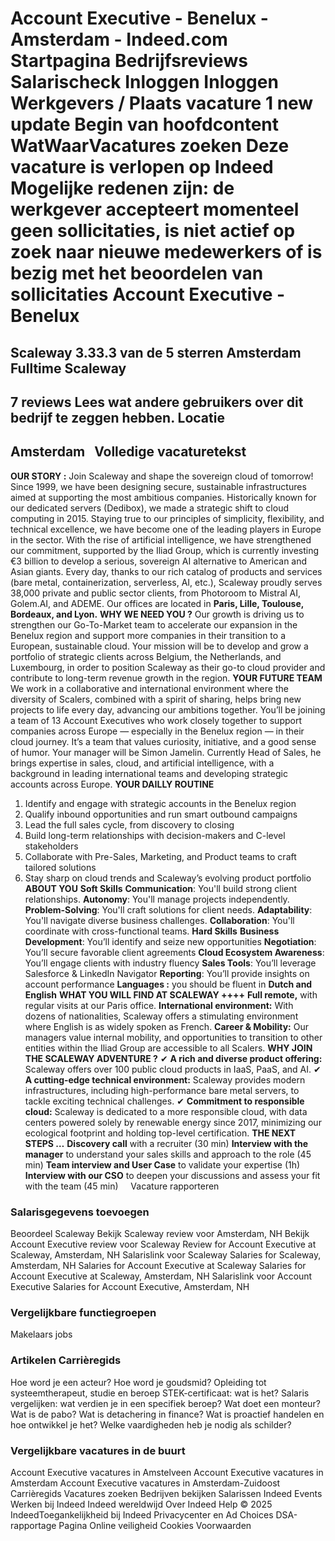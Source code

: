 Account Executive - Benelux - Amsterdam - Indeed.com
Startpagina
Bedrijfsreviews
Salarischeck
Inloggen
Inloggen
Werkgevers / Plaats vacature
1 new update
Begin van hoofdcontent
WatWaarVacatures zoeken
Deze vacature is verlopen op Indeed
Mogelijke redenen zijn: de werkgever accepteert momenteel geen sollicitaties, is niet actief op zoek naar nieuwe medewerkers of is bezig met het beoordelen van sollicitaties
Account Executive - Benelux
===========================
Scaleway
3.33.3 van de 5 sterren
Amsterdam
Fulltime
Scaleway
--------
7 reviews
Lees wat andere gebruikers over dit bedrijf te zeggen hebben.
Locatie
-------
Amsterdam
&nbsp;
Volledige vacaturetekst
-----------------------
**OUR STORY :**
Join Scaleway and shape the sovereign cloud of tomorrow!
Since 1999, we have been designing secure, sustainable infrastructures aimed at supporting the most ambitious companies.
Historically known for our dedicated servers (Dedibox), we made a strategic shift to cloud computing in 2015. Staying true to our principles of simplicity, flexibility, and technical excellence, we have become one of the leading players in Europe in the sector.
With the rise of artificial intelligence, we have strengthened our commitment, supported by the Iliad Group, which is currently investing €3 billion to develop a serious, sovereign AI alternative to American and Asian giants.
Every day, thanks to our rich catalog of products and services (bare metal, containerization, serverless, AI, etc.), Scaleway proudly serves 38,000 private and public sector clients, from Photoroom to Mistral AI, Golem.AI, and ADEME.
Our offices are located in **Paris, Lille, Toulouse, Bordeaux, and Lyon.**
**WHY WE NEED YOU ?**
Our growth is driving us to strengthen our Go-To-Market team to accelerate our expansion in the Benelux region and support more companies in their transition to a European, sustainable cloud.
Your mission will be to develop and grow a portfolio of strategic clients across Belgium, the Netherlands, and Luxembourg, in order to position Scaleway as their go-to cloud provider and contribute to long-term revenue growth in the region.
**YOUR FUTURE TEAM**
We work in a collaborative and international environment where the diversity of Scalers, combined with a spirit of sharing, helps bring new projects to life every day, advancing our ambitions together.
You’ll be joining a team of 13 Account Executives who work closely together to support companies across Europe — especially in the Benelux region — in their cloud journey. It’s a team that values curiosity, initiative, and a good sense of humor.
Your manager will be Simon Jamelin. Currently Head of Sales, he brings expertise in sales, cloud, and artificial intelligence, with a background in leading international teams and developing strategic accounts across Europe.
**YOUR DAILLY ROUTINE**
1. Identify and engage with strategic accounts in the Benelux region
2. Qualify inbound opportunities and run smart outbound campaigns
3. Lead the full sales cycle, from discovery to closing
4. Build long-term relationships with decision-makers and C-level stakeholders
5. Collaborate with Pre-Sales, Marketing, and Product teams to craft tailored solutions
6. Stay sharp on cloud trends and Scaleway’s evolving product portfolio
**ABOUT YOU**
**Soft Skills**
**Communication**: You'll build strong client relationships.
**Autonomy**: You'll manage projects independently.
**Problem-Solving**: You'll craft solutions for client needs.
**Adaptability**: You'll navigate diverse business challenges.
**Collaboration**: You'll coordinate with cross-functional teams.
**Hard Skills**
**Business Development**: You’ll identify and seize new opportunities
**Negotiation**: You’ll secure favorable client agreements
**Cloud Ecosystem Awareness**: You’ll engage clients with industry fluency
**Sales Tools**: You’ll leverage Salesforce & LinkedIn Navigator
**Reporting**: You’ll provide insights on account performance
**Languages :** you should be fluent in **Dutch and English**
**WHAT YOU WILL FIND AT SCALEWAY ++++**
**Full remote,** with regular visits at our Paris office.
**International environment:** With dozens of nationalities, Scaleway offers a stimulating environment where English is as widely spoken as French.
**Career & Mobility:** Our managers value internal mobility, and opportunities to transition to other entities within the Iliad Group are accessible to all Scalers.
**WHY JOIN THE SCALEWAY ADVENTURE ?**
✔ **A rich and diverse product offering:** Scaleway offers over 100 public cloud products in IaaS, PaaS, and AI.
✔ **A cutting-edge technical environment:** Scaleway provides modern infrastructures, including high-performance bare metal servers, to tackle exciting technical challenges.
✔ **Commitment to responsible cloud:** Scaleway is dedicated to a more responsible cloud, with data centers powered solely by renewable energy since 2017, minimizing our ecological footprint and holding top-level certification.
**THE NEXT STEPS …**
**Discovery call** with a recruiter (30 min)
**Interview with the manager** to understand your sales skills and approach to the role (45 min)
**Team interview and User Case** to validate your expertise (1h)
**Interview with our CSO** to deepen your discussions and assess your fit with the team (45 min)
&nbsp;
&nbsp;
Vacature rapporteren
### Salarisgegevens toevoegen
Beoordeel Scaleway
Bekijk Scaleway review voor Amsterdam, NH
Bekijk Account Executive review voor Scaleway
Review for Account Executive at Scaleway, Amsterdam, NH
Salarislink voor Scaleway
Salaries for Scaleway, Amsterdam, NH
Salaries for Account Executive at Scaleway
Salaries for Account Executive at Scaleway, Amsterdam, NH
Salarislink voor Account Executive
Salaries for Account Executive, Amsterdam, NH
&nbsp;
### Vergelijkbare functiegroepen
Makelaars jobs
&nbsp;
### Artikelen Carrièregids
Hoe word je een acteur?
Hoe word je goudsmid?
Opleiding tot systeemtherapeut, studie en beroep
STEK-certificaat: wat is het?
Salaris vergelijken: wat verdien je in een specifiek beroep?
Wat doet een monteur?
Wat is de pabo?
Wat is detachering in finance?
Wat is proactief handelen en hoe ontwikkel je het?
Welke vaardigheden heb je nodig als schilder?
&nbsp;
### Vergelijkbare vacatures in de buurt
Account Executive vacatures in Amstelveen
Account Executive vacatures in Amsterdam
Account Executive vacatures in Amsterdam-Zuidoost
&nbsp;
Carrièregids Vacatures zoeken Bedrijven bekijken Salarissen Indeed Events Werken bij Indeed Indeed wereldwijd Over Indeed Help
© 2025 IndeedToegankelijkheid bij Indeed Privacycenter en Ad Choices DSA-rapportage Pagina Online veiligheid Cookies Voorwaarden